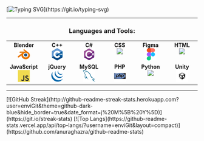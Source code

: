 [![Typing SVG](https://readme-typing-svg.herokuapp.com?size=50&duration=3000&center=true&vCenter=true&width=1012&lines=Welcome+to+my+profile!;Checkout+my+bio+for+more+information.)](https://git.io/typing-svg)
<hr>
<h3 align="center">Languages and Tools:</h3>
<table width="480px" align="center">
    <tbody>
        <tr valign="top">
            <td width="80px" align="center">
            <span><strong>Blender</strong></span><br>
            <a href="https://www.blender.org" target="_blank"> <img height="32px" src="https://github.com/devicons/devicon/blob/master/icons/blender/blender-original.svg"> </a>
            </td>
            <td width="80px" align="center">
            <span><strong>C++</strong></span><br>
            <a href="https://www.w3schools.com/cpp/" target="_blank"> <img height="32" src="https://github.com/devicons/devicon/blob/master/icons/cplusplus/cplusplus-original.svg"> </a>
            </td>
            <td width="80px" align="center">
            <span><strong>C#</strong></span><br>
            <a href="https://www.w3schools.com/cs/" target="_blank"> <img height="32" src="https://github.com/devicons/devicon/blob/master/icons/csharp/csharp-original.svg"> </a>
            </td>
            <td width="80px" align="center">
            <span><strong>CSS</strong></span><br>
            <a href="https://www.w3schools.com/css/" target="_blank"> <img height="32px" src="https://cdn.jsdelivr.net/gh/devicons/devicon/icons/css3/css3-original.svg"> </a>
            </td>
            <td width="80px" align="center">
            <span><strong>Figma</strong></span><br>
            <a href="https://www.figma.com/" target="_blank"> <img height="32px" src="https://github.com/devicons/devicon/blob/master/icons/figma/figma-original.svg"> </a>
            </td>
            <td width="80px" align="center">
            <span><strong>HTML</strong></span><br>
            <a href="https://www.w3schools.com/html/" target="_blank"> <img height="32px" src="https://cdn.jsdelivr.net/gh/devicons/devicon/icons/html5/html5-original.svg"> </a>
            </td>
        </tr>
        <tr valign="top">
            <td width="80px" align="center">
            <span><strong>JavaScript</strong></span><br>
            <a href="https://www.w3schools.com/js/" target="_blank"> <img height="32px" src="https://github.com/devicons/devicon/blob/master/icons/javascript/javascript-original.svg"> </a>
            </td>
            <td width="80px" align="center">
            <span><strong>jQuery</strong></span><br>
            <a href="https://www.w3schools.com/jquery/" target="_blank"> <img height="32px" src="https://github.com/devicons/devicon/blob/master/icons/jquery/jquery-original.svg"> </a>
            </td>
            <td width="80px" align="center">
            <span><strong>MySQL</strong></span><br>
            <a href="https://www.w3schools.com/mysql/" target="_blank"> <img height="32px" src="https://github.com/devicons/devicon/blob/master/icons/mysql/mysql-original.svg"> </a>
            <td width="80px" align="center">
            <span><strong>PHP</strong></span><br>
            <a href="https://www.php.net" target="_blank"> <img height="32px" src="https://github.com/devicons/devicon/blob/master/icons/php/php-original.svg"> </a>
            </td>
            <td width="80px" align="center">
            <span><strong>Python</strong></span><br>
            <a href="https://www.python.org" target="_blank"> <img height="32px" src="https://cdn.jsdelivr.net/gh/devicons/devicon/icons/python/python-original.svg">  </a>
            </td>
            <td width="80px" align="center">
            <span><strong>Unity</strong></span><br>
            <a href="https://unity.com" target="_blank"> <img height="32px" src="https://github.com/devicons/devicon/blob/master/icons/unity/unity-original.svg"> </a>
            </td>
        </tr>
    </tbody>
</table>
<hr>
[![GitHub Streak](http://github-readme-streak-stats.herokuapp.com?user=enviGit&theme=github-dark-blue&hide_border=true&date_format=j%20M%5B%20Y%5D)](https://git.io/streak-stats) 
[![Top Langs](https://github-readme-stats.vercel.app/api/top-langs/?username=enviGit&layout=compact)](https://github.com/anuraghazra/github-readme-stats)
